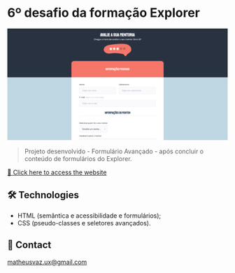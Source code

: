 # 6º desafio da formação Explorer

![preview](./github/preview-forms-advanced.png)

> Projeto desenvolvido - Formulário Avançado - após concluir o conteúdo de formulários do Explorer.

[🔗 Click here to access the website](https://matheusvaz-dev.github.io/forms-advanced-phase-06/)

## 🛠️ Technologies

- HTML (semântica e acessibilidade e formulários);
- CSS (pseudo-classes e seletores avançados).

## 📧 Contact

matheusvaz.ux@gmail.com
